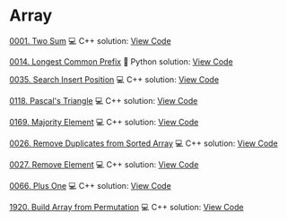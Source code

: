# Array


[0001. Two Sum](https://leetcode.com/problems/two-sum/)
💻 C++ solution: [View Code](../Problems/0001.Two-Sum/0001.Two-Sum.cpp)

[0014. Longest Common Prefix](https://leetcode.com/problems/longest-common-prefix/)
🐍 Python solution: [View Code](../Problems/0014.Longest-Common-Prefix/0014.Longest-Common-Prefix.py)

[0035. Search Insert Position](https://leetcode.com/problems/search-insert-position/)
💻 C++ solution: [View Code](../Problems/0035.Search-Insert-Position/0035.Search-Insert-Position.cpp)

[0118. Pascal's Triangle](https://leetcode.com/problems/pascal's-triangle/)
💻 C++ solution: [View Code](../Problems/0118.Pascal's-Triangle/0118.Pascal's-Triangle.cpp)

[0169. Majority Element](https://leetcode.com/problems/majority-element/)
💻 C++ solution: [View Code](../Problems/0169.Majority-Element/0169.Majority-Element.cpp)

[0026. Remove Duplicates from Sorted Array](https://leetcode.com/problems/remove-duplicates-from-sorted-array/)
💻 C++ solution: [View Code](../Problems/0026.remove-duplicates-from-sorted-array/0026.remove-duplicates-from-sorted-array.cpp)

[0027. Remove Element](https://leetcode.com/problems/remove-element/)
💻 C++ solution: [View Code](../Problems/0027.remove-element/0027.remove-element.cpp)

[0066. Plus One](https://leetcode.com/problems/plus-one/)
💻 C++ solution: [View Code](../Problems/0066.plus-one/0066.plus-one.cpp)

[1920. Build Array from Permutation](https://leetcode.com/problems/build-array-from-permutation/)
💻 C++ solution: [View Code](../Problems/1920.build-array-from-permutation/1920.build-array-from-permutation.cpp)
